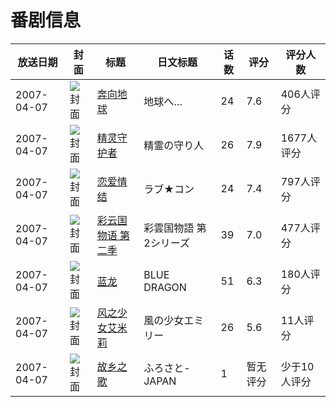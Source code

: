 # 番剧信息

|放送日期|封面|标题|日文标题|话数|评分|评分人数|
|---|---|---|---|---|---|---|
|2007-04-07|![封面](https://lain.bgm.tv/pic/cover/c/4d/85/1969_ky3Gg.jpg)|[奔向地球](https://bangumi.tv/subject/1969)|地球へ…|24|7.6|406人评分|
|2007-04-07|![封面](https://lain.bgm.tv/pic/cover/c/dd/05/1976_2u2H8.jpg)|[精灵守护者](https://bangumi.tv/subject/1976)|精霊の守り人|26|7.9|1677人评分|
|2007-04-07|![封面](https://lain.bgm.tv/pic/cover/c/8e/93/2940_5649o.jpg)|[恋爱情结](https://bangumi.tv/subject/2940)|ラブ★コン|24|7.4|797人评分|
|2007-04-07|![封面](https://lain.bgm.tv/pic/cover/c/7a/7a/19707_7A56s.jpg)|[彩云国物语 第二季](https://bangumi.tv/subject/19707)|彩雲国物語 第2シリーズ|39|7.0|477人评分|
|2007-04-07|![封面](https://lain.bgm.tv/pic/cover/c/ac/bc/27993_e4M49.jpg)|[蓝龙](https://bangumi.tv/subject/27993)|BLUE DRAGON|51|6.3|180人评分|
|2007-04-07|![封面](https://lain.bgm.tv/pic/cover/c/c9/de/84583_7K0Of.jpg)|[风之少女艾米莉](https://bangumi.tv/subject/84583)|風の少女エミリー|26|5.6|11人评分|
|2007-04-07|![封面](https://lain.bgm.tv/pic/cover/c/88/56/139377_jV7dW.jpg)|[故乡之歌](https://bangumi.tv/subject/139377)|ふろさと-JAPAN|1|暂无评分|少于10人评分|

